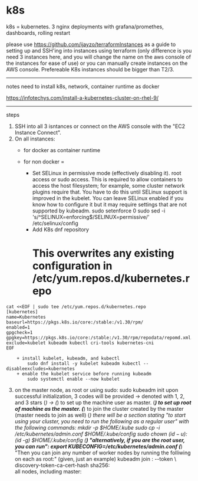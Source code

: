 # k8s
k8s = kubernetes. 3 nginx deployments with grafana/promethes, dashboards, rolling restart

please use https://github.com/ijayzo/terraformInstances as a guide to setting up and SSH'ing into instances using terraform (only difference is you need 3 instances here, and you will change the name on the aws console of the instances for ease of use) or you can manually create instances on the AWS console. Prefereable K8s instances should be bigger than T2/3. 

---
notes
need to install k8s, network, container runtime as docker 

https://infotechys.com/install-a-kubernetes-cluster-on-rhel-9/


---
steps 

1) SSH into all 3 isntances or connect on the AWS console with the "EC2 Instance Connect". 
2) On all instances:
	- for docker as container runtime
		
	- for non docker =
		+ Set SELinux in permissive mode (effectively disabling it). root access or sudo access. This is required to allow containers to access the host filesystem; for example, some cluster network plugins require that. You have to do this until SELinux support is improved in the kubelet.
You can leave SELinux enabled if you know how to configure it but it may require settings that are not supported by kubeadm.
			sudo setenforce 0
			sudo sed -i 's/^SELINUX=enforcing$/SELINUX=permissive/' /etc/selinux/config 
		+ Add K8s dnf repository
			# This overwrites any existing configuration in /etc/yum.repos.d/kubernetes.repo
```
cat <<EOF | sudo tee /etc/yum.repos.d/kubernetes.repo
[kubernetes]
name=Kubernetes
baseurl=https://pkgs.k8s.io/core:/stable:/v1.30/rpm/
enabled=1
gpgcheck=1
gpgkey=https://pkgs.k8s.io/core:/stable:/v1.30/rpm/repodata/repomd.xml.key
exclude=kubelet kubeadm kubectl cri-tools kubernetes-cni
EOF
```
		+ install kubelet, kubeadm, and kubectl
			sudo dnf install -y kubelet kubeadm kubectl --disableexcludes=kubernetes
		+ enable the kubelet service before running kubeadm
			sudo systemctl enable --now kubelet
3) on the master node, as root or using sudo:
	sudo kubeadm init
		upon successful initialization, 3 codes will be provided -> denoted with 1, 2, and 3 stars (*) -> (*) to set up the machine user as master. (***) to set up root of machine as the master. (***) to join the cluster created by the master (master needs to join as well)
			(*) there will be a section stating "to start using your cluster, you need to run the following as a regular user" with the following commands:
				mkdir -p $HOME/.kube
				sudo cp -i /etc/kubernetes/admin.conf $HOME/.kube/config
				sudo chown $(id -u):$(id -g) $HOME/.kube/config
			(**) "alternatively, if you are the root user, you can run":
				export KUBECONFIG=/etc/kubernetes/admin.conf
			(***) "Then you can join any number of worker nodes by running the folliwing on each as root:"
				(given, just an example)
				kubeadm join <ip>:<cidr block> --token <token> \ discovery-token-ca-cert-hash sha256:<token>				 
all nodes, including master: 
				
 
